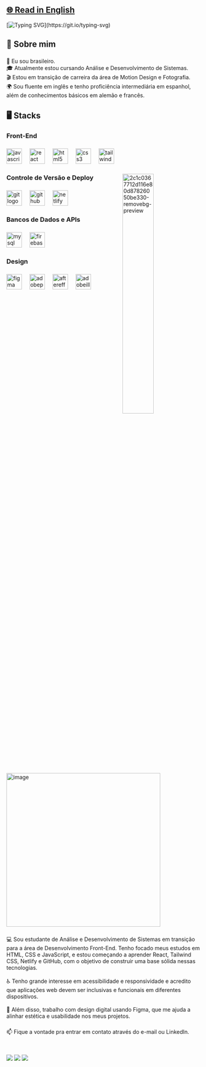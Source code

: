 [🌐 Read in English](README.md)
---

[![Typing SVG](https://readme-typing-svg.herokuapp.com?font=Press+Start+2P&duration=3000&pause=1000&color=9300FF&vCenter=true&width=835&lines=Oi%2C+meu+nome+%C3%A9+Khai+Luca!;Estou+estudando+Desenvolvimento+Front-End.;Bem-vindo+ao+meu+GitHub!)](https://git.io/typing-svg)
###

<h2 align="left">👤 Sobre mim</h2>

###

<p align="left">📍 Eu sou brasileiro.<br>🎓 Atualmente estou cursando Análise e Desenvolvimento de Sistemas.<br>🎬 Estou em transição de carreira da área de Motion Design e Fotografia.<br>🌍 Sou fluente em inglês e tenho proficiência intermediária em espanhol, além de conhecimentos básicos em alemão e francês.</p>

###

<h2 align="left">🖥 Stacks</h2>

###

<h3 align="left">Front-End</h3>

###

<div align="left">
  <img src="https://cdn.jsdelivr.net/gh/devicons/devicon/icons/javascript/javascript-original.svg" height="40" alt="javascript logo"  />
  <img width="12" />
  <img src="https://cdn.jsdelivr.net/gh/devicons/devicon/icons/react/react-original.svg" height="40" alt="react logo"  />
  <img width="12" />
  <img src="https://cdn.jsdelivr.net/gh/devicons/devicon/icons/html5/html5-original.svg" height="40" alt="html5 logo"  />
  <img width="12" />
  <img src="https://cdn.jsdelivr.net/gh/devicons/devicon/icons/css3/css3-original.svg" height="40" alt="css3 logo"  />
  <img width="12" />
  <img src="https://cdn.simpleicons.org/tailwindcss/06B6D4" height="40" alt="tailwindcss logo"  />
</div>

###

<img align="right" width="40%" alt="2c1c0367712d116e80d87826050be330-removebg-preview" src="https://user-images.githubusercontent.com/74038190/225813708-98b745f2-7d22-48cf-9150-083f1b00d6c9.gif" />

###

<h3 align="left">Controle de Versão e Deploy</h3>

###

<div align="left">
  <img src="https://skillicons.dev/icons?i=git" height="40" alt="git logo"  />
  <img width="12" />
  <img src="https://skillicons.dev/icons?i=github" height="40" alt="github logo"  />
  <img width="12" />
  <img src="https://skillicons.dev/icons?i=netlify" height="40" alt="netlify logo"  />
</div>

###

<h3 align="left">Bancos de Dados e APIs</h3>

###

<div align="left">
  <img src="https://cdn.jsdelivr.net/gh/devicons/devicon/icons/mysql/mysql-original.svg" height="40" alt="mysql logo"  />
  <img width="12" />
  <img src="https://cdn.jsdelivr.net/gh/devicons/devicon/icons/firebase/firebase-plain.svg" height="40" alt="firebase logo"  />
</div>

###

<h3 align="left">Design</h3>

###


<div align="left">
  <img src="https://cdn.jsdelivr.net/gh/devicons/devicon/icons/figma/figma-original.svg" height="40" alt="figma logo"  />
  <img width="12" />
  <img src="https://skillicons.dev/icons?i=ps" height="40" alt="adobephotoshop logo"  />
  <img width="12" />
  <img src="https://cdn.jsdelivr.net/gh/devicons/devicon/icons/aftereffects/aftereffects-original.svg" height="40" alt="aftereffects logo"  />
  <img width="12" />
  <img src="https://skillicons.dev/icons?i=ai" height="40" alt="adobeillustrator logo"  />
</div>

###

<img width="400" height="400" alt="image" src="https://user-images.githubusercontent.com/74038190/212284115-f47cd8ff-2ffb-4b04-b5bf-4d1c14c0247f.gif" />

###

<p align="left"> 💻 Sou estudante de Análise e Desenvolvimento de Sistemas em transição para a área de Desenvolvimento Front-End. Tenho focado meus estudos em HTML, CSS e JavaScript, e estou começando a aprender React, Tailwind CSS, Netlify e GitHub, com o objetivo de construir uma base sólida nessas tecnologias.<br><br> ♿ Tenho grande interesse em acessibilidade e responsividade e acredito que aplicações web devem ser inclusivas e funcionais em diferentes dispositivos.<br><br> 🎨  Além disso, trabalho com design digital usando Figma, que me ajuda a alinhar estética e usabilidade nos meus projetos.</p>

###


<p align="left">📫 Fique a vontade pra entrar em contato através do e-mail ou LinkedIn.</p>

<br clear="both">

<a href="https://www.linkedin.com/in/khailuca/" target="_blank" style="text-decoration: none;"><img src="https://img.shields.io/badge/-LinkedIn-4B0082?style=for-the-badge&logo=linkedin&logoColor=fff" target="_blank"></a>
<a href="https://x.com/khailucadev" style="text-decoration: none;">
  <img src="https://img.shields.io/badge/-Twitter-4B0082?style=for-the-badge&logo=x&logoColor=fff" target="_blank"></a>
<a href="mailto:khailucadev@gmail.com" style="text-decoration: none;">
<img src="https://img.shields.io/badge/-Gmail-4B0082?style=for-the-badge&logo=gmail&logoColor=fff" target="_blank"></a>

###
